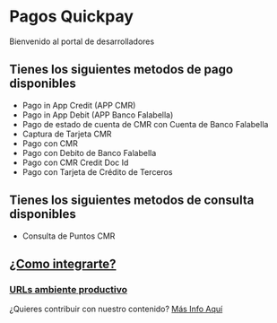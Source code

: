 # Pagos Quickpay

Bienvenido al portal de desarrolladores

## Tienes los siguientes metodos de pago disponibles

  - Pago in App Credit (APP CMR)
  - Pago in App Debit (APP Banco Falabella)
  - Pago de estado de cuenta de CMR con Cuenta de Banco Falabella
  - Captura de Tarjeta CMR
  - Pago con CMR
  - Pago con Debito de Banco Falabella
  - Pago con CMR Credit Doc Id
  - Pago con Tarjeta de Crédito de Terceros
  
## Tienes los siguientes metodos de consulta disponibles

  - Consulta de Puntos CMR

## [¿Como integrarte?](articles/pagos/introduction.md)

### [URLs ambiente productivo](articles/pagos/url-produccion.md)

¿Quieres contribuir con nuestro contenido? [Más Info Aquí](articles/contribuciones/introduction.md)
